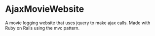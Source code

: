 # AjaxMovieWebsite
A movie logging website that uses jquery to make ajax calls.
Made with Ruby on Rails using the mvc pattern.
